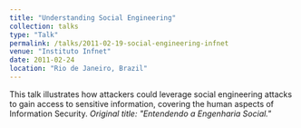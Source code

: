 ```yaml
---
title: "Understanding Social Engineering"
collection: talks
type: "Talk"
permalink: /talks/2011-02-19-social-engineering-infnet
venue: "Instituto Infnet"
date: 2011-02-24
location: "Rio de Janeiro, Brazil"
---
```

This talk illustrates how attackers could leverage social engineering attacks to gain access to sensitive information, covering the human aspects of Information Security. <i>Original title: "Entendendo a Engenharia Social."</i>
